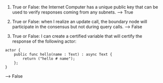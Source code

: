 1. True or False: the Internet Computer has a unique public key that can be used to verify responses coming from any subnets.
--> True

2. True or False: when I realize an update call, the boundary node will participate in the consensus but not during query calls.
--> False

3. True or False: I can create a certified variable that will certify the response of the following actor:
```
actor {
    public func hello(name : Text) : async Text {
        return ("hello # name");
    };
}
```
--> False
